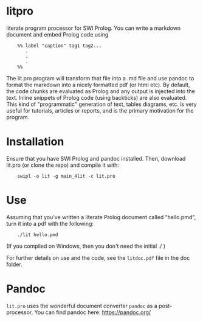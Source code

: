 # litpro
literate program processor for SWI Prolog. You can write a markdown document and embed Prolog code using

        %% label "caption" tag1 tag2...
           .
           .
           .
        %%

The lit.pro program will transform that file into a .md file and use pandoc to format the markdown into a nicely formatted pdf (or html etc).  By default, the code chunks are evaluated as Prolog and any output is injected into the text.  Inline snippets of Prolog code (using backticks) are also evaluated.  This kind of "programmatic" generation of text, tables diagrams, etc. is very useful for tutorials, articles or reports, and is the primary motivation for the program.

# Installation
Ensure that you have SWI Prolog and pandoc installed.  Then, download lit.pro (or clone the repo) and compile it with:

        swipl -o lit -g main_4lit -c lit.pro


# Use
Assuming that you've written a literate Prolog document called "hello.pmd", turn it into a pdf with the following:

        ./lit hello.pmd

(If you compiled on Windows, then you don't need the initial ./ )

For further details on use and the code, see the `litdoc.pdf` file in the doc folder.


# Pandoc
`lit.pro` uses the wonderful document converter `pandoc` as a post-processor.  You can find pandoc here: https://pandoc.org/

